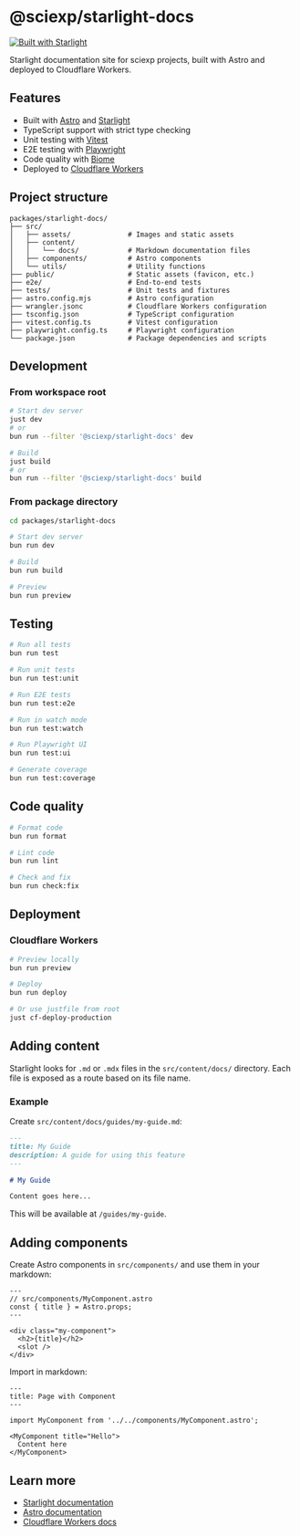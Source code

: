 # @sciexp/starlight-docs

[![Built with Starlight](https://astro.badg.es/v2/built-with-starlight/tiny.svg)](https://starlight.astro.build)

Starlight documentation site for sciexp projects, built with Astro and deployed to Cloudflare Workers.

## Features

- Built with [Astro](https://astro.build) and [Starlight](https://starlight.astro.build)
- TypeScript support with strict type checking
- Unit testing with [Vitest](https://vitest.dev)
- E2E testing with [Playwright](https://playwright.dev)
- Code quality with [Biome](https://biomejs.dev)
- Deployed to [Cloudflare Workers](https://workers.cloudflare.com)

## Project structure

```
packages/starlight-docs/
├── src/
│   ├── assets/              # Images and static assets
│   ├── content/
│   │   └── docs/            # Markdown documentation files
│   ├── components/          # Astro components
│   └── utils/               # Utility functions
├── public/                  # Static assets (favicon, etc.)
├── e2e/                     # End-to-end tests
├── tests/                   # Unit tests and fixtures
├── astro.config.mjs         # Astro configuration
├── wrangler.jsonc           # Cloudflare Workers configuration
├── tsconfig.json            # TypeScript configuration
├── vitest.config.ts         # Vitest configuration
├── playwright.config.ts     # Playwright configuration
└── package.json             # Package dependencies and scripts
```

## Development

### From workspace root

```bash
# Start dev server
just dev
# or
bun run --filter '@sciexp/starlight-docs' dev

# Build
just build
# or
bun run --filter '@sciexp/starlight-docs' build
```

### From package directory

```bash
cd packages/starlight-docs

# Start dev server
bun run dev

# Build
bun run build

# Preview
bun run preview
```

## Testing

```bash
# Run all tests
bun run test

# Run unit tests
bun run test:unit

# Run E2E tests
bun run test:e2e

# Run in watch mode
bun run test:watch

# Run Playwright UI
bun run test:ui

# Generate coverage
bun run test:coverage
```

## Code quality

```bash
# Format code
bun run format

# Lint code
bun run lint

# Check and fix
bun run check:fix
```

## Deployment

### Cloudflare Workers

```bash
# Preview locally
bun run preview

# Deploy
bun run deploy

# Or use justfile from root
just cf-deploy-production
```

## Adding content

Starlight looks for `.md` or `.mdx` files in the `src/content/docs/` directory.
Each file is exposed as a route based on its file name.

### Example

Create `src/content/docs/guides/my-guide.md`:

```markdown
---
title: My Guide
description: A guide for using this feature
---

# My Guide

Content goes here...
```

This will be available at `/guides/my-guide`.

## Adding components

Create Astro components in `src/components/` and use them in your markdown:

```astro
---
// src/components/MyComponent.astro
const { title } = Astro.props;
---

<div class="my-component">
  <h2>{title}</h2>
  <slot />
</div>
```

Import in markdown:

```mdx
---
title: Page with Component
---

import MyComponent from '../../components/MyComponent.astro';

<MyComponent title="Hello">
  Content here
</MyComponent>
```

## Learn more

- [Starlight documentation](https://starlight.astro.build/)
- [Astro documentation](https://docs.astro.build)
- [Cloudflare Workers docs](https://developers.cloudflare.com/workers/)
